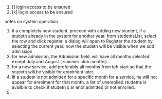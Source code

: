 1. [] login access to be ensured 
2. [x] login access to be ensured


 notes on system operation

1. if a completely new student, proceed with adding new student, if a studetn already in the system for another year, from studetnsList, select the row and click register.
a dialog will open to Register the studetn by selecting the current year. now the studetn will be visible when we add admission
2. for new admission, the Admission field, will have all months selected except July and August ( summer club months).
3. for a new service, add preferably all months from teh start so that the studetn will be visible for enrolment later.
4. iif a studetn is not admitted for a specific month for a service, he will not appear for enrolment for that month. a list of unenrolled studetns is availble to check if studetn s ar enot admitted or not enrolled.
5. 
 